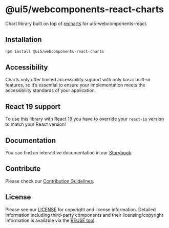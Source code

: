# @ui5/webcomponents-react-charts

Chart library built on top of [recharts](https://recharts.org/) for ui5-webcomponents-react.

## Installation

```bash
npm install @ui5/webcomponents-react-charts
```

## Accessibility

Charts only offer limited accessibility support with only basic built-in features, so it’s essential to ensure your implementation meets the accessibility standards of your application.

## React 19 support

To use this library with React 19 you have to override your `react-is` version to match your React version!

## Documentation

You can find an interactive documentation in our [Storybook](https://sap.github.io/ui5-webcomponents-react/).

## Contribute

Please check our [Contribution Guidelines](https://github.com/SAP/ui5-webcomponents-react/blob/main/CONTRIBUTING.md).

## License

Please see our [LICENSE](https://github.com/SAP/ui5-webcomponents-react/blob/main/LICENSE) for copyright and license information.
Detailed information including third-party components and their licensing/copyright information is available via the [REUSE tool](https://api.reuse.software/info/github.com/SAP/ui5-webcomponents-react).

<!-- Use the force -->
